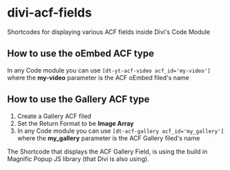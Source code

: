 # divi-acf-fields
Shortcodes for displaying various ACF fields inside Divi's Code Module

## How to use the oEmbed ACF type
In any Code module you can use `[dt-yt-acf-video acf_id='my-video']` where the **my-video** parameter is the ACF oEmbed filed's name

## How to use the Gallery ACF type
1. Create a Gallery ACF filed
2. Set the Return Format to be **Image Array**
3. In any Code module you can use `[dt-acf-gallery acf_id='my_gallery']` where the **my_gallery** parameter is the ACF Gallery filed's name

The Shortcode that displays the ACF Gallery Field, is using the build in Magnific Popup JS library (that Divi is also using).
